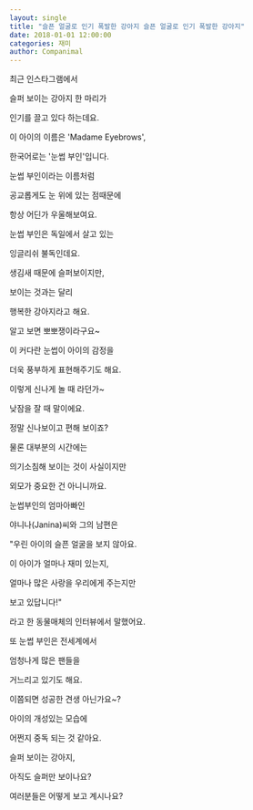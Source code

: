 ```yaml
---
layout: single
title: "슬픈 얼굴로 인기 폭발한 강아지 슬픈 얼굴로 인기 폭발한 강아지"
date: 2018-01-01 12:00:00
categories: 재미
author: Companimal
---
```


최근 인스타그램에서

슬퍼 보이는 강아지 한 마리가

인기를 끌고 있다 하는데요.

이 아이의 이름은 'Madame Eyebrows',

한국어로는 '눈썹 부인'입니다.

눈썹 부인이라는 이름처럼

공교롭게도 눈 위에 있는 점때문에

항상 어딘가 우울해보여요.

눈썹 부인은 독일에서 살고 있는

잉글리쉬 불독인데요.

생김새 때문에 슬퍼보이지만,

보이는 것과는 달리

행복한 강아지라고 해요.

알고 보면 뽀뽀쟁이라구요~

이 커다란 눈썹이 아이의 감정을

더욱 풍부하게 표현해주기도 해요.

이렇게 신나게 놀 때 라던가~

낮잠을 잘 때 말이에요.

정말 신나보이고 편해 보이죠?

물론 대부분의 시간에는

의기소침해 보이는 것이 사실이지만

외모가 중요한 건 아니니까요.

눈썹부인의 엄마아빠인

야니나(Janina)씨와 그의 남편은

"우린 아이의 슬픈 얼굴을 보지 않아요.

이 아이가 얼마나 재미 있는지,

얼마나 많은 사랑을 우리에게 주는지만

보고 있답니다!"

라고 한 동물매체의 인터뷰에서 말했어요.

또 눈썹 부인은 전세계에서

엄청나게 많은 팬들을

거느리고 있기도 해요.

이쯤되면 성공한 견생 아닌가요~?

아이의 개성있는 모습에

어쩐지 중독 되는 것 같아요.

슬퍼 보이는 강아지,

아직도 슬퍼만 보이나요?

여러분들은 어떻게 보고 계시나요?
